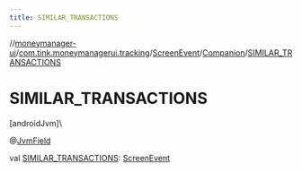 ```yaml
---
title: SIMILAR_TRANSACTIONS
---
```

//[moneymanager-ui](../../../../index.html)/[com.tink.moneymanagerui.tracking](../../index.html)/[ScreenEvent](../index.html)/[Companion](index.html)/[SIMILAR_TRANSACTIONS](-s-i-m-i-l-a-r_-t-r-a-n-s-a-c-t-i-o-n-s.html)



# SIMILAR_TRANSACTIONS



[androidJvm]\




@[JvmField](https://kotlinlang.org/api/latest/jvm/stdlib/kotlin.jvm/-jvm-field/index.html)



val [SIMILAR_TRANSACTIONS](-s-i-m-i-l-a-r_-t-r-a-n-s-a-c-t-i-o-n-s.html): [ScreenEvent](../index.html)




